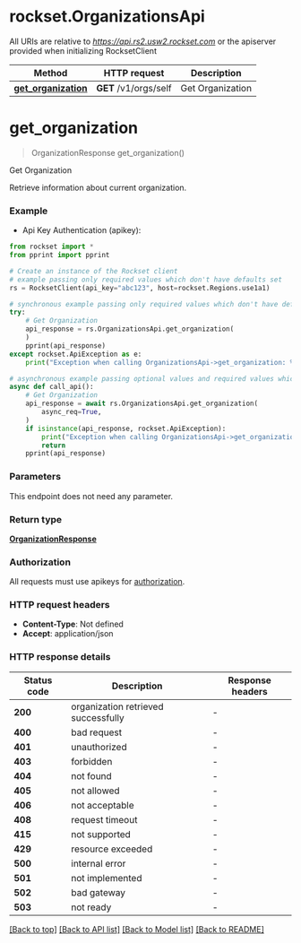 # rockset.OrganizationsApi

All URIs are relative to *https://api.rs2.usw2.rockset.com* or the apiserver provided when initializing RocksetClient

Method | HTTP request | Description
------------- | ------------- | -------------
[**get_organization**](OrganizationsApi.md#get_organization) | **GET** /v1/orgs/self | Get Organization


# **get_organization**
> OrganizationResponse get_organization()

Get Organization

Retrieve information about current organization.

### Example

* Api Key Authentication (apikey):

```python
from rockset import *
from pprint import pprint

# Create an instance of the Rockset client
# example passing only required values which don't have defaults set
rs = RocksetClient(api_key="abc123", host=rockset.Regions.use1a1)

# synchronous example passing only required values which don't have defaults set
try:
    # Get Organization
    api_response = rs.OrganizationsApi.get_organization(
    )
    pprint(api_response)
except rockset.ApiException as e:
    print("Exception when calling OrganizationsApi->get_organization: %s\n" % e)

# asynchronous example passing optional values and required values which don't have defaults set
async def call_api():
    # Get Organization
    api_response = await rs.OrganizationsApi.get_organization(
        async_req=True,
    )
    if isinstance(api_response, rockset.ApiException):
        print("Exception when calling OrganizationsApi->get_organization: %s\n" % e)
        return
    pprint(api_response)

```


### Parameters
This endpoint does not need any parameter.

### Return type

[**OrganizationResponse**](OrganizationResponse.md)

### Authorization

All requests must use apikeys for [authorization](../README.md#Documentation-For-Authorization).


### HTTP request headers

 - **Content-Type**: Not defined
 - **Accept**: application/json


### HTTP response details

| Status code | Description | Response headers |
|-------------|-------------|------------------|
**200** | organization retrieved successfully |  -  |
**400** | bad request |  -  |
**401** | unauthorized |  -  |
**403** | forbidden |  -  |
**404** | not found |  -  |
**405** | not allowed |  -  |
**406** | not acceptable |  -  |
**408** | request timeout |  -  |
**415** | not supported |  -  |
**429** | resource exceeded |  -  |
**500** | internal error |  -  |
**501** | not implemented |  -  |
**502** | bad gateway |  -  |
**503** | not ready |  -  |

[[Back to top]](#) [[Back to API list]](../README.md#documentation-for-api-endpoints) [[Back to Model list]](../README.md#documentation-for-models) [[Back to README]](../README.md)

